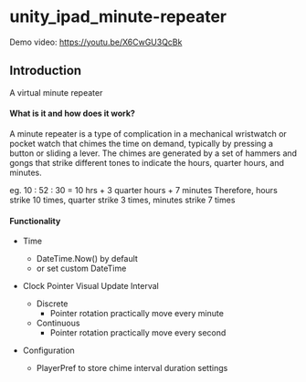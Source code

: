 
# unity_ipad_minute-repeater
 
Demo video: https://youtu.be/X6CwGU3QcBk

## Introduction
A virtual minute repeater

#### What is it and how does it work?
A minute repeater is a type of complication in a mechanical wristwatch or pocket watch that chimes the time on demand, typically by pressing a button or sliding a lever. The chimes are generated by a set of hammers and gongs that strike different tones to indicate the hours, quarter hours, and minutes.

eg. 10 : 52 : 30 = 10 hrs + 3 quarter hours + 7 minutes
Therefore, hours strike 10 times, quarter strike 3 times, minutes strike 7 times

#### Functionality
 - Time
	  - DateTime.Now() by default
	  - or set custom DateTime
  
  - Clock Pointer Visual Update Interval
	  - Discrete
		  - Pointer rotation practically move every minute
	  - Continuous
		  - Pointer rotation practically move every second
  - Configuration
	  - PlayerPref to store chime interval duration settings
